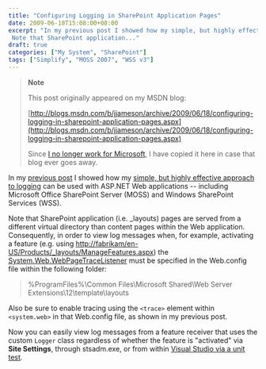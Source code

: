 ```yaml
---
title: "Configuring Logging in SharePoint Application Pages"
date: 2009-06-18T15:08:00+08:00
excerpt: "In my previous post I showed how my simple, but highly effective approach to logging can be used with ASP.NET Web applications -- including Microsoft Office SharePoint Server (MOSS) and Windows SharePoint Services (WSS). 
 Note that SharePoint application..."
draft: true
categories: ["My System", "SharePoint"]
tags: ["Simplify", "MOSS 2007", "WSS v3"]
---
```


> **Note**
>
> This post originally appeared on my MSDN blog:
>
> [http://blogs.msdn.com/b/jjameson/archive/2009/06/18/configuring-logging-in-sharepoint-application-pages.aspx](http://blogs.msdn.com/b/jjameson/archive/2009/06/18/configuring-logging-in-sharepoint-application-pages.aspx)
>
> Since [I no longer work for Microsoft](/blog/jjameson/2011/09/02/last-day-with-microsoft), I have copied it here in case that blog ever goes away.

In my [previous post](/blog/jjameson/2009/06/18/configuring-logging-in-asp-net-applications-and-sharepoint) I showed how my [simple, but highly effective approach to logging](/blog/jjameson/2009/06/18/a-simple-but-highly-effective-approach-to-logging) can be used with ASP.NET Web applications -- including Microsoft Office SharePoint Server (MOSS) and Windows SharePoint Services (WSS).

Note that SharePoint application (i.e. \_layouts) pages are served from a different virtual directory than content pages within the Web application. Consequently, in order to view log messages when, for example, activating a feature (e.g. using [http://fabrikam/en-US/Products/\_layouts/ManageFeatures.aspx](http://fabrikam/en-US/Products/_layouts/ManageFeatures.aspx)) the [System.Web.WebPageTraceListener](http://msdn.microsoft.com/en-us/library/system.web.webpagetracelistener.aspx) must be specified in the Web.config file within the following folder:

> %ProgramFiles%\Common Files\Microsoft Shared\Web Server Extensions\12\template\layouts

Also be sure to enable tracing using the `<trace>` element within `<system.web>` in that Web.config file, as shown in my previous post.

Now you can easily view log messages from a feature receiver that uses the custom `Logger` class regardless of whether the feature is "activated" via **Site Settings**, through stsadm.exe, or from within [Visual Studio via a unit test](/blog/jjameson/2007/03/22/what-s-in-a-name-defaultfeaturereceiver-vs-featureconfigurator).

